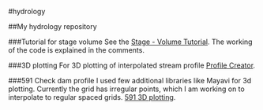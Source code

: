#hydrology


##My hydrology repository

###Tutorial for stage volume
See the [Stage - Volume Tutorial](../master/stage_volume_tutorial.py).
The working of the code is explained in the comments.  

###3D plotting
For 3D plotting of interpolated stream profile  [Profile Creator](../master/profile_creator.py).

###591 Check dam profile
I used few additional libraries like Mayavi for 3d plotting. Currently the grid has irregular points, which I am working on to interpolate to regular spaced grids. [591 3D plotting](../master/profile_creator_591.py).

